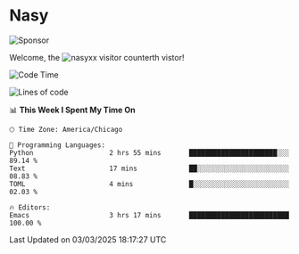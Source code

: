 # Nasy

<!--
<p align="center">
<img height="200" src="https://github-readme-stats.vercel.app/api?username=nasyxx&count_private=true&show_icons=true&theme=dracula&include_all_commits=true"/>
<img height="200" src="https://github-readme-stats.vercel.app/api/top-langs/?username=nasyxx&theme=dracula&hide=html,jupyter+notebook&count_private=true&show_icons=true"/>
</p>

  
----------------
-->

![Sponsor](https://img.shields.io/static/v1.svg?label=Sponsor&message=%E2%9D%A4&logo=GitHub&style=flat&color=pink)
 
Welcome, the ![nasyxx visitor counter](https://count.getloli.com/get/@nasyxx?theme=rule34)th vistor!
 
<!--START_SECTION:waka-->
![Code Time](http://img.shields.io/badge/Code%20Time-4%2C736%20hrs%2050%20mins-blue)

![Lines of code](https://img.shields.io/badge/From%20Hello%20World%20I%27ve%20Written-6.3%20million%20lines%20of%20code-blue)

📊 **This Week I Spent My Time On** 

```text
🕑︎ Time Zone: America/Chicago

💬 Programming Languages: 
Python                   2 hrs 55 mins       ██████████████████████░░░   89.14 % 
Text                     17 mins             ██░░░░░░░░░░░░░░░░░░░░░░░   08.83 % 
TOML                     4 mins              █░░░░░░░░░░░░░░░░░░░░░░░░   02.03 % 

🔥 Editors: 
Emacs                    3 hrs 17 mins       █████████████████████████   100.00 % 
```


 Last Updated on 03/03/2025 18:17:27 UTC
<!--END_SECTION:waka-->

<!-- ![visitors](https://visitor-badge.laobi.icu/badge?page_id=nasyxx.nasyxx) -->
